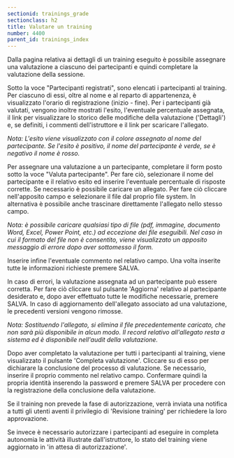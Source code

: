 ```yaml
---
sectionid: trainings_grade
sectionclass: h2
title: Valutare un training
number: 4400
parent_id: trainings_index
---
```

Dalla pagina relativa ai dettagli di un training eseguito è possibile assegnare una valutazione a ciascuno dei partecipanti e quindi completare la valutazione della sessione.

Sotto la voce "Partecipanti registrati", sono elencati i partecipanti al training. Per ciascuno di essi, oltre al nome e al reparto di appartenenza, è visualizzato l'orario di registrazione (inizio - fine). Per i partecipanti già valutati, vengono inoltre mostrati l'esito, l'eventuale percentuale assegnata, il link per visualizzare lo storico delle modifiche della valutazione ('Dettagli') e, se definiti, i commenti dell'istruttore e il link per scaricare l'allegato.

_Nota: L'esito viene visualizzato con il colore assegnato al nome del partecipante. Se l'esito è positivo, il nome del partecipante è verde, se è negativo il nome è rosso._

Per assegnare una valutazione a un partecipante, completare il form posto sotto la voce "Valuta partecipante". Per fare ciò, selezionare il nome del partecipante e il relativo esito ed inserire l'eventuale percentuale di risposte corrette.
Se necessario è possibile caricare un allegato. Per fare ciò cliccare nell'apposito campo e selezionare il file dal proprio file system. In alternativa è possibile anche trascinare direttamente l'allegato nello stesso campo.

_Nota: è possibile caricare qualsiasi tipo di file (pdf, immagine, documento Word, Excel, Power Point, etc.) ad eccezione dei file eseguibili. Nel caso in cui il formato del file non è consentito, viene visualizzato un apposito messaggio di errore dopo aver sottomesso il form._

Inserire infine l'eventuale commento nel relativo campo.
Una volta inserite tutte le informazioni richieste premere SALVA.

In caso di errori, la valutazione assegnata ad un partecipante può essere corretta. Per fare ciò cliccare sul pulsante 'Aggiorna' relativo al partecipante desiderato e, dopo aver effettuato tutte le modifiche necessarie, premere SALVA. In caso di aggiornamento dell'allegato associato ad una valutazione, le precedenti versioni vengono rimosse.

_Nota: Sostituendo l'allegato, si elimina il file precedentemente caricato, che non sarà più disponibile in alcun modo. Il record relativo all'allegato resta a sistema ed è disponibile nell'audit della valutazione._

Dopo aver completato la valutazione per tutti i partecipanti al training, viene visualizzato il pulsante 'Completa valutazione'. Cliccare su di esso per dichiarare la conclusione del processo di valutazione.
Se necessario, inserire il proprio commento nel relativo campo.
Confermare quindi la propria identità inserendo la password e premere SALVA per procedere con la registrazione della conclusione della valutazione. 

Se il training non prevede la fase di autorizzazione, verrà inviata una notifica a tutti gli utenti aventi il privilegio di 'Revisione training' per richiedere la loro approvazione.

Se invece è necessario autorizzare i partecipanti ad eseguire in completa autonomia le attività illustrate dall'istruttore, lo stato del training viene aggiornato in 'in attesa di autorizzazione'.
